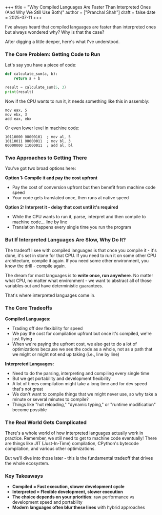 +++
title = "Why Compiled Languages Are Faster Than Interpreted Ones (And Why We Still Use Both)"
author = ["Pranchal Shah"]
draft = false
date = 2025-07-11
+++

I've always heard that compiled languages are faster than interpreted ones but always wondered why? Why is that the case?

After digging a little deeper, here's what I've understood.

### The Core Problem: Getting Code to Run

Let's say you have a piece of code:

```python
def calculate_sum(a, b):
    return a + b

result = calculate_sum(5, 3)
print(result)
```

Now if the CPU wants to run it, it needs something like this in assembly:

```assembly
mov eax, 5
mov ebx, 3
add eax, ebx
```

Or even lower level in machine code:

```
10110000 00000101  ; mov al, 5
10110011 00000011  ; mov bl, 3
00000000 11000011  ; add al, bl
```

### Two Approaches to Getting There

You've got two broad options here:

**Option 1: Compile it and pay the cost upfront**
- Pay the cost of conversion upfront but then benefit from machine code speed
- Your code gets translated once, then runs at native speed

**Option 2: Interpret it - delay that cost until it's required**
- While the CPU wants to run it, parse, interpret and then compile to machine code... line by line
- Translation happens every single time you run the program

### But If Interpreted Languages Are Slow, Why Do It?

The tradeoff I see with compiled languages is that once you compile it - it's done, it's set in stone for that CPU. If you need to run it on some other CPU architecture, compile it again. If you need some other environment, you know the drill - compile again.

The dream for most languages is to **write once, run anywhere**. No matter what CPU, no matter what environment - we want to abstract all of those variables out and have deterministic guarantees.

That's where interpreted languages come in.

### The Core Tradeoffs

**Compiled Languages:**
- Trading off dev flexibility for speed
- We pay the cost for compilation upfront but once it's compiled, we're just flying
- When we're paying the upfront cost, we also get to do a lot of optimizations because we see the code as a whole, not as a path that we might or might not end up taking (i.e., line by line)

**Interpreted Languages:**
- Need to do the parsing, interpreting and compiling every single time
- But we get portability and development flexibility
- A lot of times compilation might take a long time and for dev speed that's not great
- We don't want to compile things that we might never use, so why take a minute or several minutes to compile?
- Things like "hot reloading," "dynamic typing," or "runtime modification" become possible

### The Real World Gets Complicated

There's a whole world of how interpreted languages actually work in practice. Remember, we still need to get to machine code eventually! There are things like JIT (Just-In-Time) compilation, CPython's bytecode compilation, and various other optimizations.

But we'll dive into those later - this is the fundamental tradeoff that drives the whole ecosystem.

### Key Takeaways

- **Compiled = Fast execution, slower development cycle**
- **Interpreted = Flexible development, slower execution**
- **The choice depends on your priorities**: raw performance vs development speed and portability
- **Modern languages often blur these lines** with hybrid approaches
